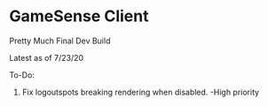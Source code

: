 # GameSense Client

Pretty Much Final Dev Build

Latest as of 7/23/20

To-Do:
1) Fix logoutspots breaking rendering when disabled.
    -High priority